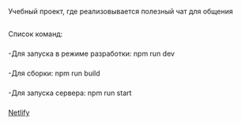 Учебный проект, где реализовывается полезный чат для общения

##
Список команд:
###
-Для запуска в режиме разработки: npm run dev
###
-Для сборки: npm run build
###
-Для запуска сервера: npm run start
###


<a target="_blank" href="https://app.netlify.com/sites/venerable-gecko-980ff1/deploys/63ecb2da3cd14c00087dd711">Netlify</a>
